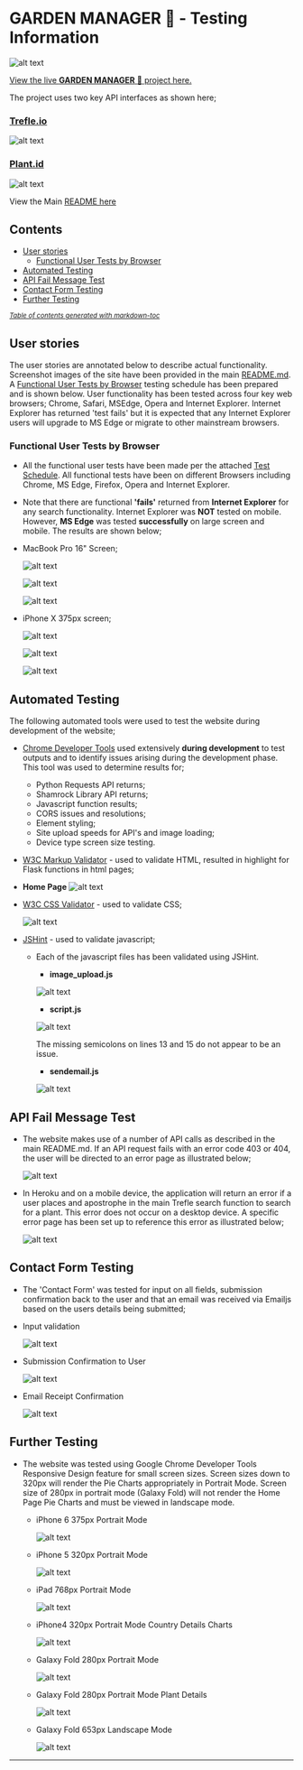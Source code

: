 # **GARDEN MANAGER :seedling: - Testing Information**

![alt text](https://github.com/Readri205/MS3_Plant_Manager/blob/master/static/images/readme/amiresponsive_orchid.png?raw= "Garden Manager")

[View the live **GARDEN MANAGER** :seedling: project here.](https://plant-manager-flask-mongodb.herokuapp.com/)

The project uses two key API interfaces as shown here;
### [Trefle.io](https://trefle.io/)
![alt text](https://github.com/Readri205/MS3_Plant_Manager/blob/master/static/images/readme/trefle_header.png?raw= "Trefle Logo")

### [Plant.id](https://plant.id/)
![alt text](https://github.com/Readri205/MS3_Plant_Manager/blob/master/static/images/readme/plant_id_header.png?raw= "Plant.ID Logo")

View the Main [README here](https://github.com/Readri205/MS3_Plant_Manager/blob/master/README.md)

## Contents
  * [User stories](#user-stories)
    + [Functional User Tests by Browser](#functional-user-tests-by-browser)
  * [Automated Testing](#automated-testing)
  * [API Fail Message Test](#api-fail-message-test)
  * [Contact Form Testing](#contact-form-testing)
  * [Further Testing](#further-testing)

<small><i><a href='http://ecotrust-canada.github.io/markdown-toc/'>Table of contents generated with markdown-toc</a></i></small>


## User stories

The user stories are annotated below to describe actual functionality. Screenshot images of the site have been provided in the main [README.md](https://github.com/Readri205/MS3_Plant_Manager/blob/master/README.md). A [Functional User Tests by Browser](#functional-user-tests-by-browser) testing schedule has been prepared and is shown below. User functionality has been tested across four key web browsers; Chrome, Safari, MSEdge, Opera and Internet Explorer. Internet Explorer has returned 'test fails' but it is expected that any Internet Explorer users will upgrade to MS Edge or migrate to other mainstream browsers.

### Functional User Tests by Browser

  * All the functional user tests have been made per the attached [Test Schedule](https://github.com/Readri205/MS3_Plant_Manager/blob/master/assets/documents/testsheet.xlsx). All functional tests have been on different Browsers including Chrome, MS Edge, Firefox, Opera and Internet Explorer.
  * Note that there are functional **'fails'** returned from **Internet Explorer** for any search functionality. Internet Explorer was **NOT** tested on mobile. However, **MS Edge** was tested **successfully** on large screen and mobile. The results are shown below;
  * MacBook Pro 16" Screen;

    ![alt text](https://github.com/Readri205/MS3_Plant_Manager/blob/master/assets/documents/testsheet1.png "Functional Test Schedule - MacBook Pro 16 Screen")

    ![alt text](https://github.com/Readri205/MS3_Plant_Manager/blob/master/assets/documents/testsheet2.png "Functional Test Schedule - MacBook Pro 16 Screen")

    ![alt text](https://github.com/Readri205/MS3_Plant_Manager/blob/master/assets/documents/testsheet3.png "Functional Test Schedule - MacBook Pro 16 Screen")

  * iPhone X 375px screen;

    ![alt text](https://github.com/Readri205/MS3_Plant_Manager/blob/master/assets/documents/testsheet4.png "Functional Test Schedule - iPhone X 375 Screen")

    ![alt text](https://github.com/Readri205/MS3_Plant_Manager/blob/master/assets/documents/testsheet5.png "Functional Test Schedule - iPhone X 375 Screen")

    ![alt text](https://github.com/Readri205/MS3_Plant_Manager/blob/master/assets/documents/testsheet6.png "Functional Test Schedule - iPhone X 375 Screen")

## Automated Testing

The following automated tools were used to test the website during development of the website;

- [Chrome Developer Tools](https://developers.google.com/web/tools/chrome-devtools) used extensively **during development** to test outputs and to identify issues arising during the development phase. This tool was used to determine results for;
  - Python Requests API returns;
  - Shamrock Library API returns;
  - Javascript function results;
  - CORS issues and resolutions;
  - Element styling;
  - Site upload speeds for API's and image loading;
  - Device type screen size testing.

- [W3C Markup Validator](https://jigsaw.w3.org/css-validator/#validate_by_input) - used to validate HTML, resulted in highlight for Flask functions in html pages;
- **Home Page**
    ![alt text](https://github.com/Readri205/MS3_Plant_Manager/blob/master/static/images/readme/w3c_html.png?raw=  "HTML W3C Validator Check")

- [W3C CSS Validator](https://jigsaw.w3.org/css-validator/#validate_by_input) - used to validate CSS;

    ![alt text](https://github.com/Readri205/MS3_Plant_Manager/blob/master/static/images/readme/w3c_css.png?raw= "CSS W3C Validator Check")
- [JSHint](https://jshint.com/) - used to validate javascript;
  - Each of the javascript files has been validated using JSHint.

    - **image_upload.js**

    ![alt text](https://github.com/Readri205/MS3_Plant_Manager/blob/master/static/images/readme/jshint_materialize.png?raw= "Image Upload")
    - **script.js**

    ![alt text](https://github.com/Readri205/MS3_Plant_Manager/blob/master/static/images/readme/jshint_image.png?raw= "Image Upload")

      The missing semicolons on lines 13 and 15 do not appear to be an issue.

    - **sendemail.js**

    ![alt text](https://github.com/Readri205/MS3_Plant_Manager/blob/master/static/images/readme/jshint_sendemailjs.png?raw= "Image Upload")

## API Fail Message Test

* The website makes use of a number of API calls as described in the main README.md. If an API request fails with an error code 403 or 404, the user will be directed to an error page as illustrated below;

  ![alt text](https://readri205.github.io/MS2_Project/assets/images/testscreenshots/apifail10050.jpg "API Fail Message to User")

* In Heroku and on a mobile device, the application will return an error if a user places and apostrophe in the main Trefle search function to search for a plant. This error does not occur on a desktop device. A specific error page has been set up to reference this error as illustrated below;

  ![alt text](https://github.com/Readri205/MS3_Plant_Manager/blob/master/static/images/readme/oops_error_message.png?raw= "Error Message")

## Contact Form Testing

- The 'Contact Form' was tested for input on all fields, submission confirmation back to the user and that an email was received via Emailjs based on the users details being submitted;

- Input validation

    ![alt text](https://github.com/Readri205/MS3_Plant_Manager/blob/master/static/images/readme/app_contact.png?raw= "Contact Verify")

- Submission Confirmation to User

    ![alt text](https://github.com/Readri205/MS3_Plant_Manager/blob/master/static/images/readme/app_contactconfirm.png?raw= "Contact Confirm")

- Email Receipt Confirmation

    ![alt text](https://github.com/Readri205/MS3_Plant_Manager/blob/master/static/images/readme/app_email.png?raw= "Email Confirm")

## Further Testing

- The website was tested using Google Chrome Developer Tools Responsive Design feature for small screen sizes. Screen sizes down to 320px will render the Pie Charts appropriately in Portrait Mode. Screen size of 280px in portrait mode (Galaxy Fold) will not render the Home Page Pie Charts and must be viewed in landscape mode.

  - iPhone 6 375px Portrait Mode

      ![alt text](https://github.com/Readri205/MS3_Plant_Manager/blob/master/assets/documents/iphone_6_375.png "iPhone 6 375px")

  - iPhone 5 320px Portrait Mode

      ![alt text](https://github.com/Readri205/MS3_Plant_Manager/blob/master/assets/documents/iphone_5_320.png "iPhone 5 320px")

  - iPad 768px Portrait Mode

      ![alt text](https://github.com/Readri205/MS3_Plant_Manager/blob/master/assets/documents/ipad_768.png "iPad 768px")

  - iPhone4 320px Portrait Mode Country Details Charts

      ![alt text](https://github.com/Readri205/MS3_Plant_Manager/blob/master/assets/documents/iphone_6_375.png "iPhone 6 375px")

  - Galaxy Fold 280px Portrait Mode

      ![alt text](https://github.com/Readri205/MS3_Plant_Manager/blob/master/assets/documents/galaxy_fold_280.png "Galaxy Fold 280px")

  - Galaxy Fold 280px Portrait Mode Plant Details

      ![alt text](https://github.com/Readri205/MS3_Plant_Manager/blob/master/assets/documents/galaxy_fold_280_deets.png "Galaxy Fold 280px Plant Details")

  - Galaxy Fold 653px Landscape Mode

      ![alt text](https://github.com/Readri205/MS3_Plant_Manager/blob/master/assets/documents/galaxy_653_portrait.png "Galaxy Fold 653px Plant Details")

***
